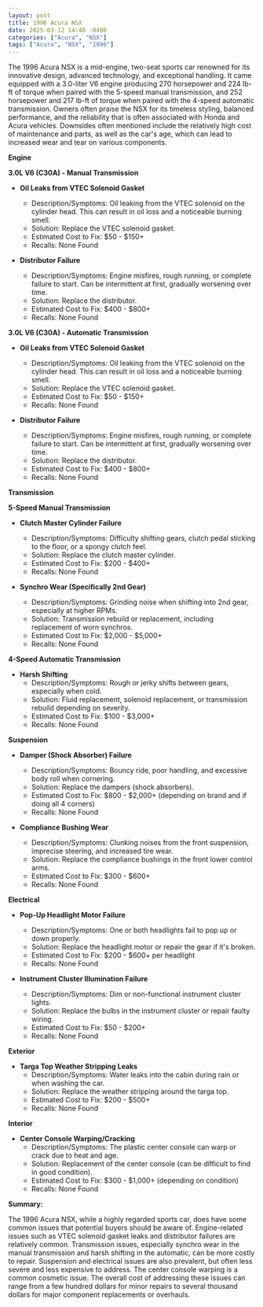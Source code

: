 ```yaml
---
layout: post
title: 1996 Acura NSX
date: 2025-03-12 14:40 -0400
categories: ["Acura", "NSX"]
tags: ["Acura", "NSX", "1996"]
---
```

The 1996 Acura NSX is a mid-engine, two-seat sports car renowned for its innovative design, advanced technology, and exceptional handling. It came equipped with a 3.0-liter V6 engine producing 270 horsepower and 224 lb-ft of torque when paired with the 5-speed manual transmission, and 252 horsepower and 217 lb-ft of torque when paired with the 4-speed automatic transmission. Owners often praise the NSX for its timeless styling, balanced performance, and the reliability that is often associated with Honda and Acura vehicles. Downsides often mentioned include the relatively high cost of maintenance and parts, as well as the car's age, which can lead to increased wear and tear on various components.

**Engine**

**3.0L V6 (C30A) - Manual Transmission**

*   **Oil Leaks from VTEC Solenoid Gasket**
    *   Description/Symptoms: Oil leaking from the VTEC solenoid on the cylinder head. This can result in oil loss and a noticeable burning smell.
    *   Solution: Replace the VTEC solenoid gasket.
    *   Estimated Cost to Fix: $50 - $150+
    *   Recalls: None Found

*   **Distributor Failure**
    *   Description/Symptoms: Engine misfires, rough running, or complete failure to start. Can be intermittent at first, gradually worsening over time.
    *   Solution: Replace the distributor.
    *   Estimated Cost to Fix: $400 - $800+
    *   Recalls: None Found

**3.0L V6 (C30A) - Automatic Transmission**

*   **Oil Leaks from VTEC Solenoid Gasket**
    *   Description/Symptoms: Oil leaking from the VTEC solenoid on the cylinder head. This can result in oil loss and a noticeable burning smell.
    *   Solution: Replace the VTEC solenoid gasket.
    *   Estimated Cost to Fix: $50 - $150+
    *   Recalls: None Found

*   **Distributor Failure**
    *   Description/Symptoms: Engine misfires, rough running, or complete failure to start. Can be intermittent at first, gradually worsening over time.
    *   Solution: Replace the distributor.
    *   Estimated Cost to Fix: $400 - $800+
    *   Recalls: None Found

**Transmission**

**5-Speed Manual Transmission**

*   **Clutch Master Cylinder Failure**
    *   Description/Symptoms: Difficulty shifting gears, clutch pedal sticking to the floor, or a spongy clutch feel.
    *   Solution: Replace the clutch master cylinder.
    *   Estimated Cost to Fix: $200 - $400+
    *   Recalls: None Found

*   **Synchro Wear (Specifically 2nd Gear)**
    *   Description/Symptoms: Grinding noise when shifting into 2nd gear, especially at higher RPMs.
    *   Solution: Transmission rebuild or replacement, including replacement of worn synchros.
    *   Estimated Cost to Fix: $2,000 - $5,000+
    *   Recalls: None Found

**4-Speed Automatic Transmission**

*   **Harsh Shifting**
    *   Description/Symptoms: Rough or jerky shifts between gears, especially when cold.
    *   Solution: Fluid replacement, solenoid replacement, or transmission rebuild depending on severity.
    *   Estimated Cost to Fix: $100 - $3,000+
    *   Recalls: None Found

**Suspension**

*   **Damper (Shock Absorber) Failure**
    *   Description/Symptoms: Bouncy ride, poor handling, and excessive body roll when cornering.
    *   Solution: Replace the dampers (shock absorbers).
    *   Estimated Cost to Fix: $800 - $2,000+ (depending on brand and if doing all 4 corners)
    *   Recalls: None Found

*   **Compliance Bushing Wear**
    *   Description/Symptoms: Clunking noises from the front suspension, imprecise steering, and increased tire wear.
    *   Solution: Replace the compliance bushings in the front lower control arms.
    *   Estimated Cost to Fix: $300 - $600+
    *   Recalls: None Found

**Electrical**

*   **Pop-Up Headlight Motor Failure**
    *   Description/Symptoms: One or both headlights fail to pop up or down properly.
    *   Solution: Replace the headlight motor or repair the gear if it's broken.
    *   Estimated Cost to Fix: $200 - $600+ per headlight
    *   Recalls: None Found

*   **Instrument Cluster Illumination Failure**
    *   Description/Symptoms: Dim or non-functional instrument cluster lights.
    *   Solution: Replace the bulbs in the instrument cluster or repair faulty wiring.
    *   Estimated Cost to Fix: $50 - $200+
    *   Recalls: None Found

**Exterior**

*   **Targa Top Weather Stripping Leaks**
    *   Description/Symptoms: Water leaks into the cabin during rain or when washing the car.
    *   Solution: Replace the weather stripping around the targa top.
    *   Estimated Cost to Fix: $200 - $500+
    *   Recalls: None Found

**Interior**

*   **Center Console Warping/Cracking**
    *   Description/Symptoms: The plastic center console can warp or crack due to heat and age.
    *   Solution: Replacement of the center console (can be difficult to find in good condition).
    *   Estimated Cost to Fix: $300 - $1,000+ (depending on condition)
    *   Recalls: None Found

**Summary:**

The 1996 Acura NSX, while a highly regarded sports car, does have some common issues that potential buyers should be aware of. Engine-related issues such as VTEC solenoid gasket leaks and distributor failures are relatively common. Transmission issues, especially synchro wear in the manual transmission and harsh shifting in the automatic, can be more costly to repair. Suspension and electrical issues are also prevalent, but often less severe and less expensive to address. The center console warping is a common cosmetic issue. The overall cost of addressing these issues can range from a few hundred dollars for minor repairs to several thousand dollars for major component replacements or overhauls.

